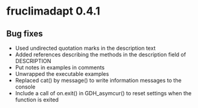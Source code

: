# fruclimadapt 0.4.1
## Bug fixes 
* Used undirected quotation marks in the description text
* Added references describing the methods in the description field of DESCRIPTION
* Put notes in examples in comments
* Unwrapped the executable examples 
* Replaced cat() by message() to write information messages to the console
* Include a call of on.exit() in GDH_asymcur() to reset settings when the function is exited
